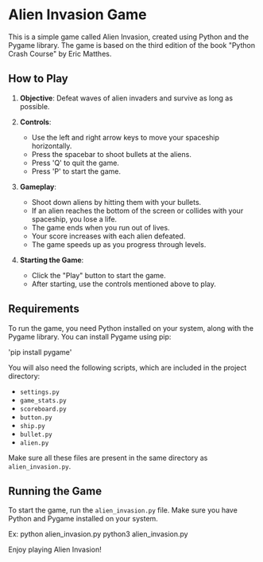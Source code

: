 # Alien Invasion Game

This is a simple game called Alien Invasion, created using Python and the Pygame library. The game is based on the third edition of the book "Python Crash Course" by Eric Matthes.

## How to Play

1. **Objective**: Defeat waves of alien invaders and survive as long as possible.

2. **Controls**:
   - Use the left and right arrow keys to move your spaceship horizontally.
   - Press the spacebar to shoot bullets at the aliens.
   - Press 'Q' to quit the game.
   - Press 'P' to start the game.

3. **Gameplay**:
   - Shoot down aliens by hitting them with your bullets.
   - If an alien reaches the bottom of the screen or collides with your spaceship, you lose a life.
   - The game ends when you run out of lives.
   - Your score increases with each alien defeated.
   - The game speeds up as you progress through levels.

4. **Starting the Game**:
   - Click the "Play" button to start the game.
   - After starting, use the controls mentioned above to play.

## Requirements

To run the game, you need Python installed on your system, along with the Pygame library. You can install Pygame using pip:

'pip install pygame'

You will also need the following scripts, which are included in the project directory:
- `settings.py`
- `game_stats.py`
- `scoreboard.py`
- `button.py`
- `ship.py`
- `bullet.py`
- `alien.py`

Make sure all these files are present in the same directory as `alien_invasion.py`.

## Running the Game

To start the game, run the `alien_invasion.py` file. Make sure you have Python and Pygame installed on your system.

Ex:
python alien_invasion.py
python3 alien_invasion.py

Enjoy playing Alien Invasion!

